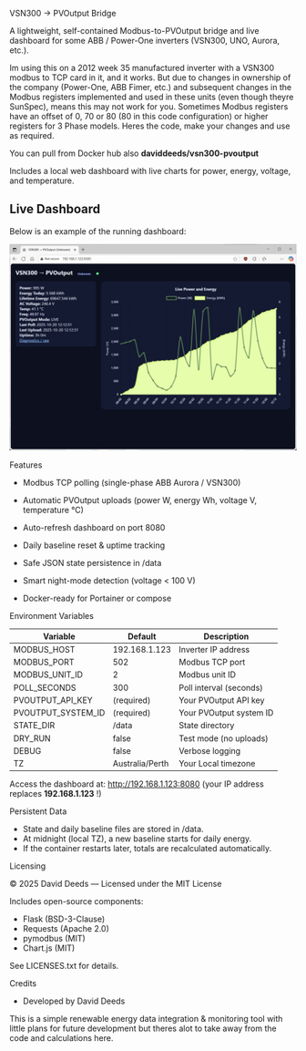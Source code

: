 VSN300 → PVOutput Bridge

A lightweight, self-contained Modbus-to-PVOutput bridge and live dashboard for some ABB / Power-One inverters (VSN300, UNO, Aurora, etc.).

Im using this on a 2012 week 35 manufactured inverter with a VSN300 modbus to TCP card in it, and it works. But due to changes in ownership of the company (Power-One, ABB Fimer, etc.) and subsequent changes in the Modbus registers implemented and used in these units (even though theyre SunSpec), means this may not work for you. Sometimes Modbus registers have an offset of 0, 70 or 80 (80 in this code configuration) or higher registers for 3 Phase models.
Heres the code, make your changes and use as required.

You can pull from Docker hub also **daviddeeds/vsn300-pvoutput**

Includes a local web dashboard with live charts for power, energy, voltage, and temperature.

## Live Dashboard

Below is an example of the running dashboard:

![VSN300 → PVOutput Dashboard](assets/screenshot.jpg)

Features

- Modbus TCP polling (single-phase ABB Aurora / VSN300)

- Automatic PVOutput uploads (power W, energy Wh, voltage V, temperature °C)

- Auto-refresh dashboard on port 8080

- Daily baseline reset & uptime tracking

- Safe JSON state persistence in /data

- Smart night-mode detection (voltage < 100 V)

- Docker-ready for Portainer or compose

Environment Variables

| Variable  | Default | Description |
| ------------- | ------------- | ------------- |
| MODBUS_HOST  | 192.168.1.123  | Inverter IP address |
| MODBUS_PORT  | 502  | Modbus TCP port |
| MODBUS_UNIT_ID  | 2  | Modbus unit ID |
| POLL_SECONDS  | 300  | Poll interval (seconds) |
| PVOUTPUT_API_KEY  | (required)  | Your PVOutput API key |
| PVOUTPUT_SYSTEM_ID  | (required)  | Your PVOutput system ID |
| STATE_DIR  | /data  | State directory |
| DRY_RUN  | false  | Test mode (no uploads) |
| DEBUG  | false  | Verbose logging |
| TZ  | Australia/Perth  | Your Local timezone |

Access the dashboard at:
http://192.168.1.123:8080 (your IP address replaces **192.168.1.123** !)

Persistent Data
- State and daily baseline files are stored in /data.
- At midnight (local TZ), a new baseline starts for daily energy.
- If the container restarts later, totals are recalculated automatically.

Licensing

© 2025 David Deeds — Licensed under the MIT License

Includes open-source components:
- Flask (BSD-3-Clause)
- Requests (Apache 2.0)
- pymodbus (MIT)
- Chart.js (MIT)

See LICENSES.txt for details.

Credits
- Developed by David Deeds

This is a simple renewable energy data integration & monitoring tool with little plans for future development but theres alot to take away from the code and calculations here.